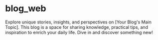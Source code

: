 # blog_web
Explore unique stories, insights, and perspectives on [Your Blog's Main Topic]. This blog is a space for sharing knowledge, practical tips, and inspiration to enrich your daily life. Dive in and discover something new!
